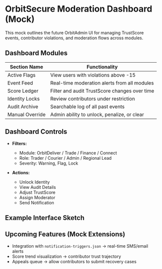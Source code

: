 #  OrbitSecure Moderation Dashboard (Mock)

This mock outlines the future OrbitAdmin UI for managing TrustScore events, contributor violations, and moderation flows across modules.

## Dashboard Modules

| Section Name           | Functionality                                  |
|------------------------|------------------------------------------------|
| Active Flags         | View users with violations above -15           |
| Event Feed          | Real-time moderation alerts from all modules   |
| Score Ledger        | Filter and audit TrustScore changes over time  |
| Identity Locks       | Review contributors under restriction          |
| Audit Archive       | Searchable log of all past events              |
| Manual Override     | Admin ability to unlock, penalize, or clear    |

## Dashboard Controls

- **Filters:**
  - Module: OrbitDeliver / Trade / Finance / Connect
  - Role: Trader / Courier / Admin / Regional Lead
  - Severity: Warning, Flag, Lock

- **Actions:**
  - Unlock Identity
  - View Audit Details
  - Adjust TrustScore
  - Assign Moderator
  - Send Notification

## Example Interface Sketch

## Upcoming Features (Mock Extensions)

- Integration with `notification-triggers.json` → real-time SMS/email alerts
- Score trend visualization → contributor trust trajectory
- Appeals queue → allow contributors to submit recovery cases
